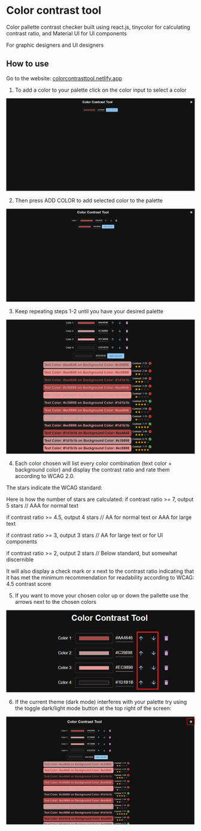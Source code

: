# Color contrast tool

Color pallette contrast checker built using react.js, tinycolor for calculating contrast ratio, and Material UI for UI components

For graphic designers and UI designers

## How to use

Go to the website: [colorcontrasttool.netlify.app](https://colorcontrasttool.netlify.app/)

1. To add a color to your palette click on the color input to select a color

![Picking a color](src/assets/image1.png)

2. Then press ADD COLOR to add selected color to the palette

![Picked color](src/assets/image2.png)

3. Keep repeating steps 1-2 until you have your desired palette

![Picked palette](src/assets/image3.png)

4. Each color chosen will list every color combination (text color + background color) and display the contrast ratio and rate them according to WCAG 2.0.

The stars indicate the WCAG standard:

Here is how the number of stars are calculated:
if contrast ratio >= 7, output 5 stars // AAA for normal text

if contrast ratio >= 4.5, output 4 stars // AA for normal text or AAA for large text

if contrast ratio >= 3, output 3 stars // AA for large text or for UI components

if contrast ratio >= 2, output 2 stars // Below standard, but somewhat discernible

It will also display a check mark or x next to the contrast ratio indicating that it has met the minimum recommendation for readability according to WCAG: 4.5 contrast score

5. If you want to move your chosen color up or down the pallette use the arrows next to the chosen colors

![color arrows](src/assets/image4.png)

6. If the current theme (dark mode) interferes with your palette try using the toggle dark/light mode button at the top right of the screen:

![toggle dark/light](src/assets/image5.png)
